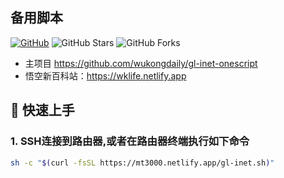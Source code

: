 ## 备用脚本
[![GitHub](https://img.shields.io/github/license/wukongdaily/gl-inet-onescript.svg?label=LICENSE&logo=github&logoColor=%20)](https://github.com/wukongdaily/gl-inet-onescript/blob/master/LICENSE)
![GitHub Stars](https://img.shields.io/github/stars/wukongdaily/gl-inet-onescript.svg?style=flat&logo=appveyor&label=Stars&logo=github)
![GitHub Forks](https://img.shields.io/github/forks/wukongdaily/gl-inet-onescript.svg?style=flat&logo=appveyor&label=Forks&logo=github)

- 主项目 https://github.com/wukongdaily/gl-inet-onescript
- 悟空新百科站：https://wklife.netlify.app

## 🚀 快速上手

### 1. SSH连接到路由器,或者在路由器终端执行如下命令
```bash
sh -c "$(curl -fsSL https://mt3000.netlify.app/gl-inet.sh)"

```
